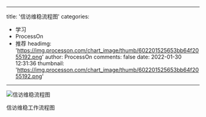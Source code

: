 
---
title: '信访维稳流程图'
categories: 
 - 学习
 - ProcessOn
 - 推荐
headimg: 'https://img.processon.com/chart_image/thumb/602201525653bb64f2055192.png'
author: ProcessOn
comments: false
date: 2022-01-30 12:31:36
thumbnail: 'https://img.processon.com/chart_image/thumb/602201525653bb64f2055192.png'
---

<div>   
<img class="thumb" alt="信访维稳流程图" src="https://img.processon.com/chart_image/thumb/602201525653bb64f2055192.png" referrerpolicy="no-referrer">
<p>信访维稳工作流程图</p>  
</div>
            